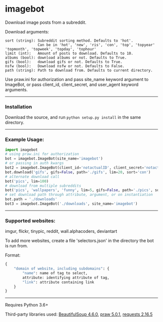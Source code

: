 # imagebot
Download image posts from a subreddit.

Download arguments:

	sort (string): Subreddit sorting method. Defaults to 'hot'.
	               Can be in 'hot', 'new', 'ris', 'con', 'top', 'topyear' 'topmonth', 'topweek', 'topday', 'tophour'
	limit (int):   Amount of posts to download. Defaults to 10.
	albums (bool): download albums or not. Defaults to True.
	gifs (bool):   download gifs or not. Defaults to True.
	nsfw (bool):   Download nsfw or not. Defaults to False.
	path (string): Path to download from. Defaults to current directory.


Use praw.ini for authorization and pass site_name keyword argument to ImageBot,
or pass client_id, client_secret, and user_agent keyword arguments.
___

### Installation

Download the source, and run `python setup.py install` in the same directory.
___

### Example Usage:
```python
import imagebot
# using praw.ini for authorization
bot = imagebot.ImageBot(site_name='imagebot')
# or passing in auth kwargs
bot2 = imagebot.ImageBot(client_id='notactualID', client_secret='notactualsecret', user_agent='imagebot')
bot.download('gifs', gifs=False, path='./gifs', lim=20, sort='con')
# alternate download call
bot('pics', lim=100)
# download from multiple subreddits
bot('pics', 'wallpapers', 'funny', lim=5, gifs=False, path='./pics', sort='topweek')
# set download path through attribute, argument, or on instantiation
bot.path = './downloads'
bot3 = imagebot.ImageBot('./downloads', site_name='imagebot')
```
___

### Supported websites:

imgur, flickr, tinypic, reddit, wall.alphacoders, deviantart

To add more websites, create a file 'selectors.json' in the directory the bot is run from.

Format:
```python
{
	"domain of website, including subdomains": {
		"name": name of tag to select,
		attribute: identifying attribute of tag,
		"link": attribute containing link
	}
}
```
___


Requires Python 3.6+

Third-party libraries used: [BeautifulSoup 4.6.0](https://pypi.python.org/pypi/beautifulsoup4), [praw 5.0.1](https://pypi.python.org/pypi/praw), [requests 2.16.5](https://pypi.python.org/pypi/requests)
